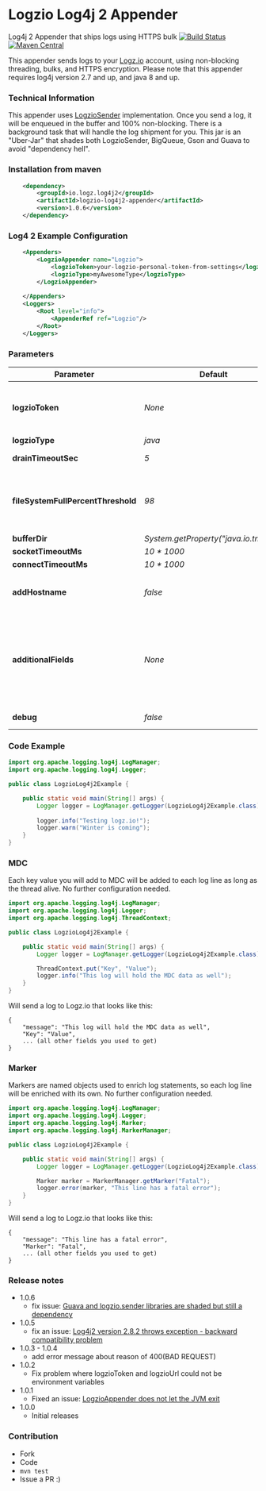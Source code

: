 # Logzio Log4j 2 Appender 
Log4j 2 Appender that ships logs using HTTPS bulk
[![Build Status](https://travis-ci.org/logzio/logzio-log4j2-appender.svg?branch=master)](https://travis-ci.org/logzio/logzio-log4j2-appender)
[![Maven Central](https://maven-badges.herokuapp.com/maven-central/io.logz.log4j2/logzio-log4j2-appender/badge.svg)](http://mvnrepository.com/artifact/io.logz.log4j2/logzio-log4j2-appender)

This appender sends logs to your [Logz.io](http://logz.io) account, using non-blocking threading, bulks, and HTTPS encryption. Please note that this appender requires log4j version 2.7 and up, and java 8 and up.

### Technical Information
This appender uses  [LogzioSender](https://github.com/logzio/logzio-java-sender) implementation. Once you send a log, it will be enqueued in the buffer and 100% non-blocking. There is a background task that will handle the log shipment for you. This jar is an "Uber-Jar" that shades both LogzioSender, BigQueue, Gson and Guava to avoid "dependency hell".

### Installation from maven
```xml
    <dependency>
        <groupId>io.logz.log4j2</groupId>
        <artifactId>logzio-log4j2-appender</artifactId>
        <version>1.0.6</version>
    </dependency>
```

### Log4 2 Example Configuration
```xml
    <Appenders>
        <LogzioAppender name="Logzio">
            <logzioToken>your-logzio-personal-token-from-settings</logzioToken>
            <logzioType>myAwesomeType</logzioType>
        </LogzioAppender>
       
    </Appenders>
    <Loggers>
        <Root level="info">
            <AppenderRef ref="Logzio"/>
        </Root>
    </Loggers>
```

### Parameters
| Parameter          | Default                              | Explained  |
| ------------------ | ------------------------------------ | ----- |
| **logzioToken**              | *None*                                 | Your Logz.io token, which can be found under "settings" in your account, If the value begins with `$` then the appender looks for an environment variable with the name specified. For example: `$LOGZIO_TOKEN` will look for environment variable named `LOGZIO_TOKEN` |
| **logzioType**               | *java*                                 | The [log type](http://support.logz.io/support/solutions/articles/6000103063-what-is-type-) for that appender |
| **drainTimeoutSec**       | *5*                                    | How often the appender should drain the buffer (in seconds) |
| **fileSystemFullPercentThreshold** | *98*                                   | The percent of used file system space at which the appender will stop buffering. When we will reach that percentage, the file system in which the buffer is stored will drop all new logs until the percentage of used space drops below that threshold. Set to -1 to never stop processing new logs |
| **bufferDir**          | *System.getProperty("java.io.tmpdir")* | Where the appender should store the buffer |
| **socketTimeoutMs**       | *10 * 1000*                                    | The socket timeout during log shipment |
| **connectTimeoutMs**       | *10 * 1000*                                    | The connection timeout during log shipment |
| **addHostname**       | *false*                                    | Optional. If true, then a field named 'hostname' will be added holding the host name of the machine. If from some reason there's no defined hostname, this field won't be added |
| **additionalFields**       | *None*                                    | Optional. Allows to add additional fields to the JSON message sent. The format is "fieldName1=fieldValue1;fieldName2=fieldValue2". You can optionally inject an environment variable value using the following format: "fieldName1=fieldValue1;fieldName2=$ENV_VAR_NAME". In that case, the environment variable should be the only value. In case the environment variable can't be resolved, the field will be omitted. |
| **debug**       | *false*                                    | Print some debug messages to stdout to help to diagnose issues |


### Code Example
```java
import org.apache.logging.log4j.LogManager;
import org.apache.logging.log4j.Logger;

public class LogzioLog4j2Example {

    public static void main(String[] args) {
        Logger logger = LogManager.getLogger(LogzioLog4j2Example.class);
        
        logger.info("Testing logz.io!");
        logger.warn("Winter is coming");
    }
}
```

### MDC
Each key value you will add to MDC will be added to each log line as long as the thread alive. No further configuration needed.
```java
import org.apache.logging.log4j.LogManager;
import org.apache.logging.log4j.Logger;
import org.apache.logging.log4j.ThreadContext;

public class LogzioLog4j2Example {

    public static void main(String[] args) {
        Logger logger = LogManager.getLogger(LogzioLog4j2Example.class);

        ThreadContext.put("Key", "Value");
        logger.info("This log will hold the MDC data as well");
    }
}
```

Will send a log to Logz.io that looks like this:
```
{
    "message": "This log will hold the MDC data as well",
    "Key": "Value",
    ... (all other fields you used to get)
}
```

### Marker
Markers are named objects used to enrich log statements, so each log line will be enriched with its own. No further configuration needed.
```java
import org.apache.logging.log4j.LogManager;
import org.apache.logging.log4j.Logger;
import org.apache.logging.log4j.Marker;
import org.apache.logging.log4j.MarkerManager;

public class LogzioLog4j2Example {

    public static void main(String[] args) {
        Logger logger = LogManager.getLogger(LogzioLog4j2Example.class);

        Marker marker = MarkerManager.getMarker("Fatal");
        logger.error(marker, "This line has a fatal error");
    }
}
```

Will send a log to Logz.io that looks like this:
```
{
    "message": "This line has a fatal error",
    "Marker": "Fatal",
    ... (all other fields you used to get)
}
```

### Release notes
 - 1.0.6 
   - fix issue: [Guava and logzio.sender libraries are shaded but still a dependency](https://github.com/logzio/logzio-log4j2-appender/issues/15)
 - 1.0.5 
   - fix an issue: [Log4j2 version 2.8.2 throws exception - backward compatibility problem ](https://github.com/logzio/logzio-log4j2-appender/issues)
 - 1.0.3 - 1.0.4
   - add error message about reason of 400(BAD REQUEST)
 - 1.0.2
   - Fix problem where logzioToken and logzioUrl could not be environment variables
 - 1.0.1
   - Fixed an issue: [LogzioAppender does not let the JVM exit](https://github.com/logzio/logzio-log4j2-appender/issues/2)  
 - 1.0.0
   - Initial releases
   

### Contribution
 - Fork
 - Code
 - ```mvn test```
 - Issue a PR :)
